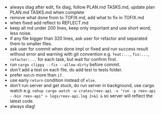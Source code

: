 - always diag after edit, fix diag, follow PLAN.md TASKS.md, update plan PLAN.md TASKS.md when complete
- remove what done from to TOFIX.md, add what to fix in TOFIX.md
- when fixed add reflect to REFLECT.md
- keep all md under 200 lines, keep only important and use short word, less noise.
- if any file bigger than 320 lines, ask user for refactor and separated them to smaller files.
- ask user for commit when done impl or fixed and run success result without error and warning with git convention e.g. `feat:...`, `fix:...`, `refactor:...` for each task, but wait for confirm first.
- run `cargo clippy --fix --allow-dirty`  before commit.
- don't add a test on each file, do add test to tests folder.
- prefer `match` more than `if`.
- use early `return` condition instead of `else`.
- don't run server and get stuck, do run server in background, use cargo watch e.g. `nohup cargo watch -w crates/reev-api -x "run -p reev-api --bin reev-api" > logs/reev-api.log 2>&1 &` so server will reflect the latest code.
- always diag!
